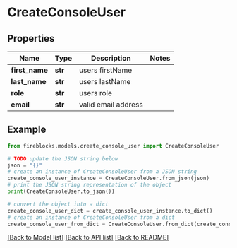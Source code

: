 # CreateConsoleUser


## Properties

Name | Type | Description | Notes
------------ | ------------- | ------------- | -------------
**first_name** | **str** | users firstName | 
**last_name** | **str** | users lastName | 
**role** | **str** | users role | 
**email** | **str** | valid email address | 

## Example

```python
from fireblocks.models.create_console_user import CreateConsoleUser

# TODO update the JSON string below
json = "{}"
# create an instance of CreateConsoleUser from a JSON string
create_console_user_instance = CreateConsoleUser.from_json(json)
# print the JSON string representation of the object
print(CreateConsoleUser.to_json())

# convert the object into a dict
create_console_user_dict = create_console_user_instance.to_dict()
# create an instance of CreateConsoleUser from a dict
create_console_user_from_dict = CreateConsoleUser.from_dict(create_console_user_dict)
```
[[Back to Model list]](../README.md#documentation-for-models) [[Back to API list]](../README.md#documentation-for-api-endpoints) [[Back to README]](../README.md)


